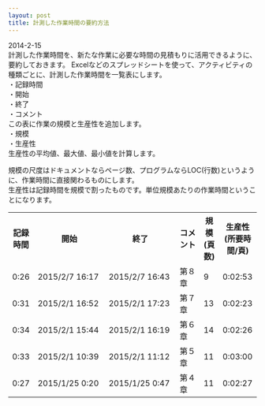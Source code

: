 ```yaml
---
layout: post
title: 計測した作業時間の要約方法
---
```


2014-2-15  
計測した作業時間を、新たな作業に必要な時間の見積もりに活用できるように、要約しておきます。
Excelなどのスプレッドシートを使って、アクティビティの種類ごとに、計測した作業時間を一覧表にします。  
・記録時間  
・開始  
・終了  
・コメント  
この表に作業の規模と生産性を追加します。  
・規模  
・生産性  
生産性の平均値、最大値、最小値を計算します。

規模の尺度はドキュメントならページ数、プログラムならLOC(行数)というように、作業時間に直接関わるものにします。  
生産性は記録時間を規模で割ったものです。単位規模あたりの作業時間ということになります。

<table>
  <tr>
    <th>記録時間</th>
    <th>開始　　　　　　　</th>
    <th>終了　　　　　　　</th>
    <th>コメント　</th>
    <th>規模(頁数)</th>
    <th>生産性(所要時間/頁)</th>
  </tr>
  <tr>
    <td>0:26</td>
    <td>2015/2/7 16:17</td>
    <td>2015/2/7 16:43</td>
    <td>第８章</td>
    <td>9</td>
    <td>0:02:53</td>
  </tr>
  <tr>
    <td>0:31</td>
    <td>2015/2/1 16:52</td>
    <td>2015/2/1 17:23</td>
    <td>第７章</td>
    <td>13</td>
    <td>0:02:23</td>
  </tr>
  <tr>
    <td>0:34</td>
    <td>2015/2/1 15:44</td>
    <td>2015/2/1 16:19</td>
    <td>第６章</td>
    <td>14</td>
    <td>0:02:26</td>
  </tr>
  <tr>
    <td>0:33</td>
    <td>2015/2/1 10:39</td>
    <td>2015/2/1 11:12</td>
    <td>第５章</td>
    <td>11</td>
    <td>0:03:00</td>
  </tr>
  <tr>
    <td>0:27</td>
    <td>2015/1/25 0:20</td>
    <td>2015/1/25 0:47</td>
    <td>第４章</td>
    <td>11</td>
    <td>0:02:27</td>
  </tr>
</table>
